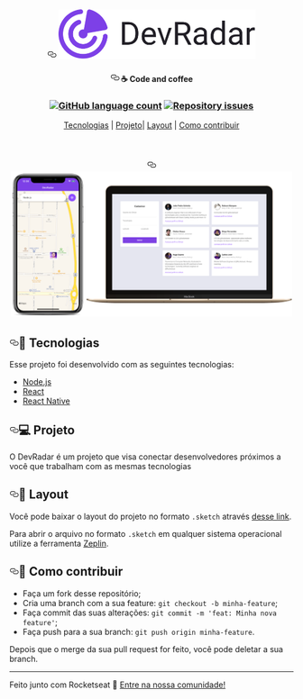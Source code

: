 <div class="Box-body">
   <article class="markdown-body entry-content p-5" itemprop="text"><h1 align="center"><a id="user-content-----" class="anchor" aria-hidden="true" href="#----"><svg class="octicon octicon-link" viewBox="0 0 16 16" version="1.1" width="16" height="16" aria-hidden="true"><path fill-rule="evenodd" d="M4 9h1v1H4c-1.5 0-3-1.69-3-3.5S2.55 3 4 3h4c1.45 0 3 1.69 3 3.5 0 1.41-.91 2.72-2 3.25V8.59c.58-.45 1-1.27 1-2.09C10 5.22 8.98 4 8 4H4c-.98 0-2 1.22-2 2.5S3 9 4 9zm9-3h-1v1h1c1 0 2 1.22 2 2.5S13.98 12 13 12H9c-.98 0-2-1.22-2-2.5 0-.83.42-1.64 1-2.09V6.25c-1.09.53-2 1.84-2 3.25C6 11.31 7.55 13 9 13h4c1.45 0 3-1.69 3-3.5S14.5 6 13 6z"></path></svg></a>
    <a target="_blank" rel="noopener noreferrer" href="https://github.com/JVMarks/DevRadar/blob/master/.github/devradar.svg"><img alt="DevRadar" title="#delicinha" src="https://github.com/JVMarks/DevRadar/blob/master/.github/devradar.svg" width="350px" style="max-width:100%;"></a>
 </h1>
 <div class="Box-body">    
<h4 align="center"><a id="user-content----code-and-coffee" class="anchor" aria-hidden="true" href="#---code-and-coffee"><svg class="octicon octicon-link" viewBox="0 0 16 16" version="1.1" width="16" height="16" aria-hidden="true"><path fill-rule="evenodd" d="M4 9h1v1H4c-1.5 0-3-1.69-3-3.5S2.55 3 4 3h4c1.45 0 3 1.69 3 3.5 0 1.41-.91 2.72-2 3.25V8.59c.58-.45 1-1.27 1-2.09C10 5.22 8.98 4 8 4H4c-.98 0-2 1.22-2 2.5S3 9 4 9zm9-3h-1v1h1c1 0 2 1.22 2 2.5S13.98 12 13 12H9c-.98 0-2-1.22-2-2.5 0-.83.42-1.64 1-2.09V6.25c-1.09.53-2 1.84-2 3.25C6 11.31 7.55 13 9 13h4c1.45 0 3-1.69 3-3.5S14.5 6 13 6z"></path></svg></a>
  ☕ Code and coffee
</h4>
<p align="center">
  
   <div class="Box-body">    
    <article class="markdown-body entry-content p-5" itemprop="text"><h1 align="center">
  <a target="_blank" rel="noopener noreferrer" href="https://camo.githubusercontent.com/7b2781df5f8bb6e4a2e68219db354b551194a754/68747470733a2f2f696d672e736869656c64732e696f2f6769746875622f6c616e6775616765732f636f756e742f526f636b6574736561742f73656d616e612d6f6d6e69737461636b2d392e737667"><img alt="GitHub language count" src="https://camo.githubusercontent.com/7b2781df5f8bb6e4a2e68219db354b551194a754/68747470733a2f2f696d672e736869656c64732e696f2f6769746875622f6c616e6775616765732f636f756e742f526f636b6574736561742f73656d616e612d6f6d6e69737461636b2d392e737667" data-canonical-src="https://img.shields.io/github/languages/count/Rocketseat/semana-omnistack-9.svg" style="max-width:100%;"></a>
  <a href="https://github.com/JVMarks/DevRadar/issues">
    <img alt="Repository issues" src="https://camo.githubusercontent.com/d1bd4b326a99eff5825e51973ea3106ebbd0abff/68747470733a2f2f696d672e736869656c64732e696f2f6769746875622f6973737565732f526f636b6574736561742f73656d616e612d6f6d6e69737461636b2d392e737667" data-canonical-src="https://img.shields.io/github/issues/Rocketseat/semana-omnistack-9.svg" style="max-width:100%;">
  </a>
</p>
        </article>
<p align="center">
  <a href="#rocket-tecnologias">Tecnologias</a>  |   
  <a href="#-projeto">Projeto</a>|   
  <a href="#-layout">Layout</a> |   
  <a href="#-como-contribuir">Como contribuir</a>   
</p>
<br>

 <article class="markdown-body entry-content p-5" itemprop="text"><h1 align="center"><a id="user-content-----" class="anchor" aria-hidden="true" href="#----"><svg class="octicon octicon-link" viewBox="0 0 16 16" version="1.1" width="16" height="16" aria-hidden="true"><path fill-rule="evenodd" d="M4 9h1v1H4c-1.5 0-3-1.69-3-3.5S2.55 3 4 3h4c1.45 0 3 1.69 3 3.5 0 1.41-.91 2.72-2 3.25V8.59c.58-.45 1-1.27 1-2.09C10 5.22 8.98 4 8 4H4c-.98 0-2 1.22-2 2.5S3 9 4 9zm9-3h-1v1h1c1 0 2 1.22 2 2.5S13.98 12 13 12H9c-.98 0-2-1.22-2-2.5 0-.83.42-1.64 1-2.09V6.25c-1.09.53-2 1.84-2 3.25C6 11.31 7.55 13 9 13h4c1.45 0 3-1.69 3-3.5S14.5 6 13 6z"></path></svg></a>
     <img alt="DevRadar" title="#delicinha" src="https://github.com/JVMarks/DevRadar/blob/master/.github/devradar.png" width="500px" style="max-width:100%;">
</article>
<p align="center">
</p>
<h2><a id="user-content-rocket-tecnologias" class="anchor" aria-hidden="true" href="#rocket-tecnologias"><svg class="octicon octicon-link" viewBox="0 0 16 16" version="1.1" width="16" height="16" aria-hidden="true"><path fill-rule="evenodd" d="M4 9h1v1H4c-1.5 0-3-1.69-3-3.5S2.55 3 4 3h4c1.45 0 3 1.69 3 3.5 0 1.41-.91 2.72-2 3.25V8.59c.58-.45 1-1.27 1-2.09C10 5.22 8.98 4 8 4H4c-.98 0-2 1.22-2 2.5S3 9 4 9zm9-3h-1v1h1c1 0 2 1.22 2 2.5S13.98 12 13 12H9c-.98 0-2-1.22-2-2.5 0-.83.42-1.64 1-2.09V6.25c-1.09.53-2 1.84-2 3.25C6 11.31 7.55 13 9 13h4c1.45 0 3-1.69 3-3.5S14.5 6 13 6z"></path></svg></a><g-emoji class="g-emoji" alias="rocket" fallback-src="https://github.githubassets.com/images/icons/emoji/unicode/1f680.png">🚀</g-emoji> Tecnologias</h2>
<p>Esse projeto foi desenvolvido com as seguintes tecnologias:</p>
<ul>
<li><a href="https://nodejs.org/en/" rel="nofollow">Node.js</a></li>
<li><a href="https://reactjs.org" rel="nofollow">React</a></li>
<li><a href="https://facebook.github.io/react-native/" rel="nofollow">React Native</a></li>
</ul>
<h2><a id="user-content--projeto" class="anchor" aria-hidden="true" href="#-projeto"><svg class="octicon octicon-link" viewBox="0 0 16 16" version="1.1" width="16" height="16" aria-hidden="true"><path fill-rule="evenodd" d="M4 9h1v1H4c-1.5 0-3-1.69-3-3.5S2.55 3 4 3h4c1.45 0 3 1.69 3 3.5 0 1.41-.91 2.72-2 3.25V8.59c.58-.45 1-1.27 1-2.09C10 5.22 8.98 4 8 4H4c-.98 0-2 1.22-2 2.5S3 9 4 9zm9-3h-1v1h1c1 0 2 1.22 2 2.5S13.98 12 13 12H9c-.98 0-2-1.22-2-2.5 0-.83.42-1.64 1-2.09V6.25c-1.09.53-2 1.84-2 3.25C6 11.31 7.55 13 9 13h4c1.45 0 3-1.69 3-3.5S14.5 6 13 6z"></path></svg></a><g-emoji class="g-emoji" alias="computer" fallback-src="https://github.githubassets.com/images/icons/emoji/unicode/1f4bb.png">💻</g-emoji> Projeto</h2>
<p>O DevRadar é um projeto que visa conectar desenvolvedores próximos a você que trabalham com as mesmas tecnologias</p>
<h2><a id="user-content--layout" class="anchor" aria-hidden="true" href="#-layout"><svg class="octicon octicon-link" viewBox="0 0 16 16" version="1.1" width="16" height="16" aria-hidden="true"><path fill-rule="evenodd" d="M4 9h1v1H4c-1.5 0-3-1.69-3-3.5S2.55 3 4 3h4c1.45 0 3 1.69 3 3.5 0 1.41-.91 2.72-2 3.25V8.59c.58-.45 1-1.27 1-2.09C10 5.22 8.98 4 8 4H4c-.98 0-2 1.22-2 2.5S3 9 4 9zm9-3h-1v1h1c1 0 2 1.22 2 2.5S13.98 12 13 12H9c-.98 0-2-1.22-2-2.5 0-.83.42-1.64 1-2.09V6.25c-1.09.53-2 1.84-2 3.25C6 11.31 7.55 13 9 13h4c1.45 0 3-1.69 3-3.5S14.5 6 13 6z"></path></svg></a><g-emoji class="g-emoji" alias="bookmark" fallback-src="https://github.githubassets.com/images/icons/emoji/unicode/1f516.png">🔖</g-emoji> Layout</h2>
<p>Você pode baixar o layout do projeto no formato <code>.sketch</code> através <a href="https://github.com/JVMarks/DevRadar.git" rel="nofollow">desse link</a>.</p>
<p>Para abrir o arquivo no formato <code>.sketch</code> em qualquer sistema operacional utilize a ferramenta <a href="https://github.com/JVMarks/DevRadar.git" rel="nofollow">Zeplin</a>.</p>
<h2><a id="user-content--como-contribuir" class="anchor" aria-hidden="true" href="#-como-contribuir"><svg class="octicon octicon-link" viewBox="0 0 16 16" version="1.1" width="16" height="16" aria-hidden="true"><path fill-rule="evenodd" d="M4 9h1v1H4c-1.5 0-3-1.69-3-3.5S2.55 3 4 3h4c1.45 0 3 1.69 3 3.5 0 1.41-.91 2.72-2 3.25V8.59c.58-.45 1-1.27 1-2.09C10 5.22 8.98 4 8 4H4c-.98 0-2 1.22-2 2.5S3 9 4 9zm9-3h-1v1h1c1 0 2 1.22 2 2.5S13.98 12 13 12H9c-.98 0-2-1.22-2-2.5 0-.83.42-1.64 1-2.09V6.25c-1.09.53-2 1.84-2 3.25C6 11.31 7.55 13 9 13h4c1.45 0 3-1.69 3-3.5S14.5 6 13 6z"></path></svg></a><g-emoji class="g-emoji" alias="thinking" fallback-src="https://github.githubassets.com/images/icons/emoji/unicode/1f914.png">🤔</g-emoji> Como contribuir</h2>
<ul>
<li>Faça um fork desse repositório;</li>
<li>Cria uma branch com a sua feature: <code>git checkout -b minha-feature</code>;</li>
<li>Faça commit das suas alterações: <code>git commit -m 'feat: Minha nova feature'</code>;</li>
<li>Faça push para a sua branch: <code>git push origin minha-feature</code>.</li>
</ul>
<p>Depois que o merge da sua pull request for feito, você pode deletar a sua branch.</p>
<hr>
<p>Feito junto com Rocketseat <g-emoji class="g-emoji" alias="wave" fallback-src="https://github.githubassets.com/images/icons/emoji/unicode/1f44b.png">👋</g-emoji> <a href="https://discordapp.com/invite/gCRAFhc" rel="nofollow">Entre na nossa comunidade!</a></p>
</article>
      </div>
 <!--
 by https://github.com/JVMarks

Permission is hereby granted, free of charge, to any person obtaining a copy of this software and associated documentation files (the "Software"), to deal in the Software without restriction, including without limitation the rights to use, copy, modify, merge, publish, distribute, sublicense, and/or sell copies of the Software, and to permit persons to whom the Software is furnished to do so, subject to the following conditions:

The above copyright notice and this permission notice shall be included in all copies or substantial portions of the Software.

THE SOFTWARE IS PROVIDED "AS IS", WITHOUT WARRANTY OF ANY KIND, EXPRESS OR IMPLIED, INCLUDING BUT NOT LIMITED TO THE WARRANTIES OF MERCHANTABILITY, FITNESS FOR A PARTICULAR PURPOSE AND NONINFRINGEMENT. IN NO EVENT SHALL THE AUTHORS OR COPYRIGHT HOLDERS BE LIABLE FOR ANY CLAIM, DAMAGES OR OTHER LIABILITY, WHETHER IN AN ACTION OF CONTRACT, TORT OR OTHERWISE, ARISING FROM, OUT OF OR IN CONNECTION WITH THE SOFTWARE OR THE USE OR OTHER DEALINGS IN THE SOFTWARE.
-->
